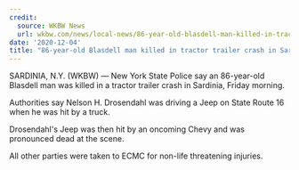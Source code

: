 ```yaml
---
credit:
  source: WKBW News
  url: wkbw.com/news/local-news/86-year-old-blasdell-man-killed-in-tractor-trailer-crash-in-sardinia
date: '2020-12-04'
title: "86-year-old Blasdell man killed in tractor trailer crash in Sardinia"
---
```

SARDINIA, N.Y. (WKBW) — New York State Police say an 86-year-old Blasdell man was killed in a tractor trailer crash in Sardinia, Friday morning.

Authorities say Nelson H. Drosendahl was driving a Jeep on State Route 16 when he was hit by a truck.

Drosendahl's Jeep was then hit by an oncoming Chevy and was pronounced dead at the scene.

All other parties were taken to ECMC for non-life threatening injuries.
